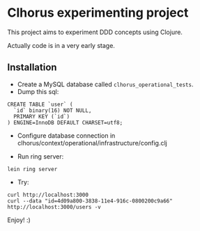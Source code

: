 # Clhorus experimenting project

This project aims to experiment DDD concepts using Clojure.

Actually code is in a very early stage.


## Installation

- Create a MySQL database called `clhorus_operational_tests`.
- Dump this sql:

```
CREATE TABLE `user` (
  `id` binary(16) NOT NULL,
  PRIMARY KEY (`id`)
) ENGINE=InnoDB DEFAULT CHARSET=utf8;
```

- Configure database connection in clhorus/context/operational/infrastructure/config.clj

- Run ring server:

```
lein ring server
```

- Try:

```
curl http://localhost:3000
curl --data "id=4d09a800-3838-11e4-916c-0800200c9a66" http://localhost:3000/users -v
```

Enjoy! :)
